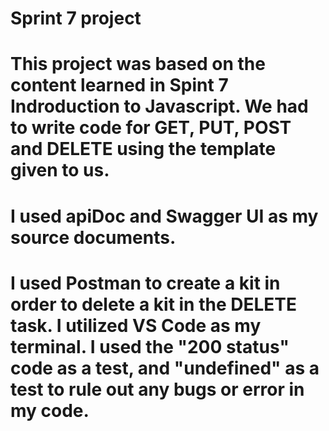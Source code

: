 # Sprint 7 project
# This project was based on the content learned in Spint 7 Indroduction to Javascript. We had to write code for GET, PUT, POST and DELETE using the template given to us. 
# I used apiDoc and Swagger UI as my source documents.
# I used Postman to create a kit in order to delete a kit in the DELETE task. I utilized VS Code as my terminal. I used the "200 status" code as a test, and "undefined" as a test to rule out any bugs or error in my code. 
